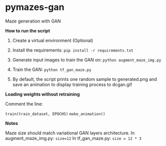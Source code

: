 # pymazes-gan
Maze generation with GAN

**How to run the script**

1) Create a virtual environment (Optional)
2) Install the requirements:
`pip install -r requirements.txt`

3) Generate input images to train the GAN on:
`python augment_maze_img.py`

4) Train the GAN:
`python tf_gan_maze.py`

5) By default, the script prints one random sample to generated.png and save an animation to display training process to dcgan.gif

**Loading weights without retraining**

Comment the line:

`train(train_dataset, EPOCHS)`
`make_animation()`

**Notes**

Maze size should match variational GAN layers architecture.
In augment_maze_img.py:
`size=12`
In tf_gan_maze.py:
`size = 12 * 3`
